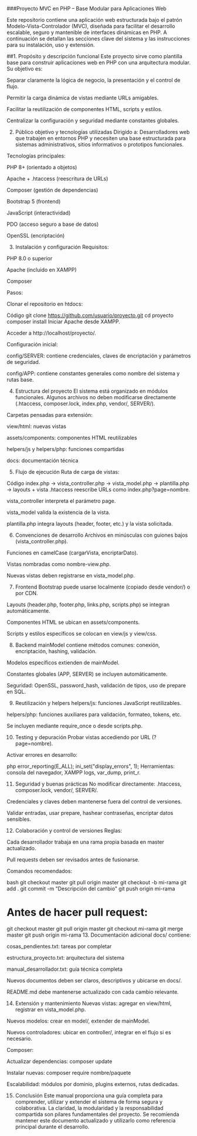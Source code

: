 ###Proyecto MVC en PHP – Base Modular para Aplicaciones Web

Este repositorio contiene una aplicación web estructurada bajo el patrón Modelo-Vista-Controlador (MVC), diseñada para facilitar el desarrollo escalable, seguro y mantenible de interfaces dinámicas en PHP. A continuación se detallan las secciones clave del sistema y las instrucciones para su instalación, uso y extensión.

##1. Propósito y descripción funcional
Este proyecto sirve como plantilla base para construir aplicaciones web en PHP con una arquitectura modular. Su objetivo es:

Separar claramente la lógica de negocio, la presentación y el control de flujo.

Permitir la carga dinámica de vistas mediante URLs amigables.

Facilitar la reutilización de componentes HTML, scripts y estilos.

Centralizar la configuración y seguridad mediante constantes globales.

2. Público objetivo y tecnologías utilizadas
Dirigido a: Desarrolladores web que trabajen en entornos PHP y necesiten una base estructurada para sistemas administrativos, sitios informativos o prototipos funcionales.

Tecnologías principales:

PHP 8+ (orientado a objetos)

Apache + .htaccess (reescritura de URLs)

Composer (gestión de dependencias)

Bootstrap 5 (frontend)

JavaScript (interactividad)

PDO (acceso seguro a base de datos)

OpenSSL (encriptación)

3. Instalación y configuración
Requisitos:

PHP 8.0 o superior

Apache (incluido en XAMPP)

Composer

Pasos:

Clonar el repositorio en htdocs:

Código
git clone https://github.com/usuario/proyecto.git
cd proyecto
composer install
Iniciar Apache desde XAMPP.

Acceder a http://localhost/proyecto/.

Configuración inicial:

config/SERVER: contiene credenciales, claves de encriptación y parámetros de seguridad.

config/APP: contiene constantes generales como nombre del sistema y rutas base.

4. Estructura del proyecto
El sistema está organizado en módulos funcionales. Algunos archivos no deben modificarse directamente (.htaccess, composer.lock, index.php, vendor/, SERVER/).

Carpetas pensadas para extensión:

view/html: nuevas vistas

assets/components: componentes HTML reutilizables

helpers/js y helpers/php: funciones compartidas

docs: documentación técnica

5. Flujo de ejecución
Ruta de carga de vistas:

Código
index.php → vista_controller.php → vista_model.php → plantilla.php → layouts + vista
.htaccess reescribe URLs como index.php?page=nombre.

vista_controller interpreta el parámetro page.

vista_model valida la existencia de la vista.

plantilla.php integra layouts (header, footer, etc.) y la vista solicitada.

6. Convenciones de desarrollo
Archivos en minúsculas con guiones bajos (vista_controller.php).

Funciones en camelCase (cargarVista, encriptarDato).

Vistas nombradas como nombre-view.php.

Nuevas vistas deben registrarse en vista_model.php.

7. Frontend
Bootstrap puede usarse localmente (copiado desde vendor/) o por CDN.

Layouts (header.php, footer.php, links.php, scripts.php) se integran automáticamente.

Componentes HTML se ubican en assets/components.

Scripts y estilos específicos se colocan en view/js y view/css.

8. Backend
mainModel contiene métodos comunes: conexión, encriptación, hashing, validación.

Modelos específicos extienden de mainModel.

Constantes globales (APP, SERVER) se incluyen automáticamente.

Seguridad: OpenSSL, password_hash, validación de tipos, uso de prepare en SQL.

9. Reutilización y helpers
helpers/js: funciones JavaScript reutilizables.

helpers/php: funciones auxiliares para validación, formateo, tokens, etc.

Se incluyen mediante require_once o desde scripts.php.

10. Testing y depuración
Probar vistas accediendo por URL (?page=nombre).

Activar errores en desarrollo:

php
error_reporting(E_ALL);
ini_set("display_errors", 1);
Herramientas: consola del navegador, XAMPP logs, var_dump, print_r.

11. Seguridad y buenas prácticas
No modificar directamente: .htaccess, composer.lock, vendor/, SERVER/.

Credenciales y claves deben mantenerse fuera del control de versiones.

Validar entradas, usar prepare, hashear contraseñas, encriptar datos sensibles.

12. Colaboración y control de versiones
Reglas:

Cada desarrollador trabaja en una rama propia basada en master actualizado.

Pull requests deben ser revisados antes de fusionarse.

Comandos recomendados:

bash
git checkout master
git pull origin master
git checkout -b mi-rama
git add .
git commit -m "Descripción del cambio"
git push origin mi-rama
# Antes de hacer pull request:
git checkout master
git pull origin master
git checkout mi-rama
git merge master
git push origin mi-rama
13. Documentación adicional
docs/ contiene:

cosas_pendientes.txt: tareas por completar

estructura_proyecto.txt: arquitectura del sistema

manual_desarrollador.txt: guía técnica completa

Nuevos documentos deben ser claros, descriptivos y ubicarse en docs/.

README.md debe mantenerse actualizado con cada cambio relevante.

14. Extensión y mantenimiento
Nuevas vistas: agregar en view/html, registrar en vista_model.php.

Nuevos modelos: crear en model/, extender de mainModel.

Nuevos controladores: ubicar en controller/, integrar en el flujo si es necesario.

Composer:

Actualizar dependencias: composer update

Instalar nuevas: composer require nombre/paquete

Escalabilidad: módulos por dominio, plugins externos, rutas dedicadas.

15. Conclusión
Este manual proporciona una guía completa para comprender, utilizar y extender el sistema de forma segura y colaborativa. La claridad, la modularidad y la responsabilidad compartida son pilares fundamentales del proyecto. Se recomienda mantener este documento actualizado y utilizarlo como referencia principal durante el desarrollo.